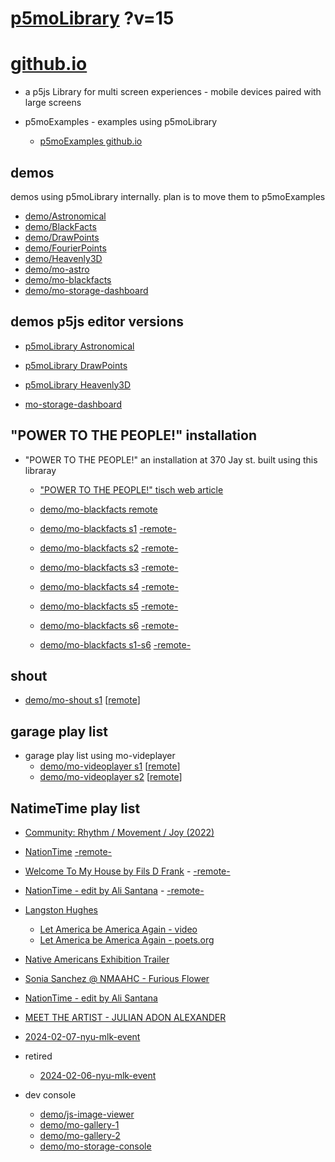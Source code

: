 # [p5moLibrary](https://github.com/molab-itp/p5moLibrary) ?v=15

# [github.io](https://molab-itp.github.io/p5moLibrary/src?v=15)

- a p5js Library for multi screen experiences - mobile devices paired with large screens

- p5moExamples - examples using p5moLibrary

  - [ p5moExamples github.io ](https://molab-itp.github.io/p5moExamples)

## demos

demos using p5moLibrary internally. plan is to move them to p5moExamples

- [demo/Astronomical](demo/Astronomical?v=15)
- [demo/BlackFacts](demo/BlackFacts?v=15)
- [demo/DrawPoints](demo/DrawPoints?v=15)
- [demo/FourierPoints](demo/FourierPoints?v=15)
- [demo/Heavenly3D](demo/Heavenly3D?v=15)
- [demo/mo-astro](demo/mo-astro?v=15)
- [demo/mo-blackfacts](demo/mo-blackfacts?v=15)
- [demo/mo-storage-dashboard](demo/mo-storage-dashboard?v=15)

## demos p5js editor versions

- [p5moLibrary Astronomical](https://editor.p5js.org/jht9629-nyu/sketches/iIIAb8KIDr)

- [p5moLibrary DrawPoints](https://editor.p5js.org/jht9629-nyu/sketches/TQyVoswjQ)

- [p5moLibrary Heavenly3D](https://editor.p5js.org/jht9629-nyu/sketches/6VM5IMP4m)

- [mo-storage-dashboard](https://editor.p5js.org/jht9629-nyu/sketches/Osz28nOS9)

## "POWER TO THE PEOPLE!" installation

- "POWER TO THE PEOPLE!" an installation at 370 Jay st. built using this libraray

  - ["POWER TO THE PEOPLE!" tisch web article](https://tisch.nyu.edu/itp/news/spring-2024/community-facing-interactive-installations-on-the-ground-floor-o)

  - [demo/mo-blackfacts remote](demo/mo-blackfacts?v=15)
  - [demo/mo-blackfacts s1](demo/mo-blackfacts?v=15&group=s1&qrcode=mo-blackfacts-qrcode-1.png) [-remote-](demo/mo-blackfacts?v=15&group=s1)
  - [demo/mo-blackfacts s2](demo/mo-blackfacts?v=15&group=s2&qrcode=mo-blackfacts-qrcode-2.png) [-remote-](demo/mo-blackfacts?v=15&group=s2)
  - [demo/mo-blackfacts s3](demo/mo-blackfacts?v=15&group=s3&qrcode=mo-blackfacts-qrcode-3.png) [-remote-](demo/mo-blackfacts?v=15&group=s3)
  - [demo/mo-blackfacts s4](demo/mo-blackfacts?v=15&group=s4&qrcode=mo-blackfacts-qrcode-4.png) [-remote-](demo/mo-blackfacts?v=15&group=s4)
  - [demo/mo-blackfacts s5](demo/mo-blackfacts?v=15&group=s5&qrcode=mo-blackfacts-qrcode-5.png) [-remote-](demo/mo-blackfacts?v=15&group=s5)
  - [demo/mo-blackfacts s6](demo/mo-blackfacts?v=15&group=s6&qrcode=mo-blackfacts-qrcode-6.png) [-remote-](demo/mo-blackfacts?v=15&group=s6)
  - [demo/mo-blackfacts s1-s6](demo/mo-blackfacts?v=15&group=s1,s2,s3,s4,s5,s6&qrcode=mo-blackfacts-qrcode-1-6.png) [-remote-](demo/mo-blackfacts?v=15&group=s1,s2,s3,s4,s5,s6)

## shout

- [demo/mo-shout s1](demo/mo-shout?v=15&group=s1&qrcode=mo-shout-qrcode-1.png) [[remote](qrcode/mo-shout.html?v=15&group=s1)]
<!-- https://molab-itp.github.io/p5moLibrary/src/qrcode/mo-shout.html?group=s1 -->

## garage play list

- garage play list using mo-videplayer
  - [demo/mo-videoplayer s1](demo/mo-videoplayer?v=15&group=s1&qrcode=mo-videoplayer-qrcode-1.png)
    [[remote](qrcode/mo-videoplayer.html?v=15&group=s1)]
  - [demo/mo-videoplayer s2](demo/mo-videoplayer?v=15&group=s2&qrcode=mo-videoplayer-qrcode-2.png)
    [[remote](qrcode/mo-videoplayer.html?v=15&group=s2)]

## NatimeTime play list

- [Community: Rhythm / Movement / Joy (2022)](demo/mo-videoplayer/index.html?playlist=8HfVf69nUX0)

- [NationTime](demo/mo-videoplayer/index.html?qrcode=NationTime.png) [-remote-](demo/mo-videoplayer/index.html)

- [Welcome To My House by Fils D Frank](demo/mo-videoplayer/?playlist=kinLtCLHYvo&title=Welcome%20To%20My%20House%20by%20Fils%20D%20Frank&qrcode=NationTime.png) - [-remote-](demo/mo-videoplayer/?playlist=kinLtCLHYvo&title=Welcome%20To%20My%20House%20by%20Fils%20D%20Frank)

- [NationTime - edit by Ali Santana](demo/mo-videoplayer/?playlist=-UtKxghWlvY&title=NationTime%20-%20ELUCID%20-%20BETAMAX&qrcode=NationTime.png) - [-remote-](demo/mo-videoplayer/?playlist=-UtKxghWlvY&title=NationTime%20-%20ELUCID%20-%20BETAMAX)

- [Langston Hughes ](demo/BlackFacts?playlist=XzI3huqpCi4)

  - [Let America be America Again - video](demo/mo-blackfacts?playlist=CFNM8GB_Yp0&title=%E2%98%85)
  - [Let America be America Again - poets.org](https://poets.org/poem/let-america-be-america-again)

- [Native Americans Exhibition Trailer](demo/BlackFacts?playlist=hpjNGTYvpxw)

- [Sonia Sanchez @ NMAAHC - Furious Flower](demo/mo-blackfacts?playlist=FNLp8e-cfgk&title=Sonia%20Sanchez)

- [NationTime - edit by Ali Santana](demo/mo-videoplayer?playlist=-UtKxghWlvY&title=NationTime%20-%20ELUCID%20-%20BETAMAX&qrcode=NationTime.png)

- [MEET THE ARTIST - JULIAN ADON ALEXANDER](demo/mo-blackfacts?playlist=wk0La_2igws&title=MEET%20THE%20ARTIST%20-%20JULIAN%20ADON%20ALEXANDE%20-%20What%20it%20is&qrcode=JULIAN.png)

- [2024-02-07-nyu-mlk-event](demo/mo-blackfacts?playlist=lG758MniLYg&qrcode=annoucement-01.png&title=2024-02-07-nyu-mlk-event)

- retired

  - [2024-02-06-nyu-mlk-event](demo/mo-blackfacts?playlist=zbRz5xTaLYI&qrcode=annoucement-01.png&title=2024-02-06-nyu-mlk-event)
  <!-- - [Weapons of White Destruction - TJ](demo/mo-blackfacts?playlist=ob8YQPGJiHY&title=Weapons%20of%20White%20Destruction%20-%20TJ&&qrcode=TJ.png) -->

- dev console

  - [demo/js-image-viewer](demo/js-image-viewer?v=15)
  - [demo/mo-gallery-1](demo/mo-gallery-1?v=15)
  - [demo/mo-gallery-2](demo/mo-gallery-2?v=15)
  - [demo/mo-storage-console](demo/mo-storage-console?v=15)

<!--

- retired
  - [demo/mo-astro-host-0](demo/mo-astro-host-0?v=15)
  - [demo/mo-astro-host-1](demo/mo-astro-host-1?v=15)
  - [demo/mo-astro-remote-0](demo/mo-astro-remote-0?v=15)
  - [demo/mo-astro-remote-1](demo/mo-astro-remote-1?v=15)

  - [demo/mo-blackfacts-host](demo/mo-blackfacts-host?v=15)
  - [demo/mo-blackfacts-remote](demo/mo-blackfacts-remote?v=15)

# https://www.youtube.com/watch?v=hpjNGTYvpxw
# The Land Carries Our Ancestors: Contemporary Art by Native Americans Exhibition Trailer

 -->
